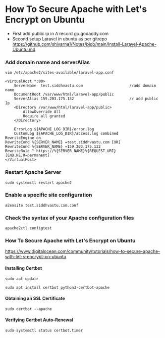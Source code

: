 # How To Secure Apache with Let's Encrypt on Ubuntu
- First add public ip in A record go.godaddy.com
- Second setup Laravel in ubuntu as per gitrepo 
    https://github.com/shivarna1/Notes/blob/main/Install-Laravel-Apache-Ubuntu.md

### Add domain name and serverAlias 
```
vim /etc/apache2/sites-available/laravel-app.conf
```
```
<VirtualHost *:80>
    ServerName  test.siddhvastu.com 				    //add domain name
    DocumentRoot /var/www/html/laravel-app/public
    ServerAlias 159.203.175.132 				        // add public Ip
    <Directory /var/www/html/laravel-app/public>
        AllowOverride All
        Require all granted
    </Directory>

    ErrorLog ${APACHE_LOG_DIR}/error.log
    CustomLog ${APACHE_LOG_DIR}/access.log combined
RewriteEngine on
RewriteCond %{SERVER_NAME} =test.siddhvastu.com [OR]
RewriteCond %{SERVER_NAME} =159.203.175.132
RewriteRule ^ https://%{SERVER_NAME}%{REQUEST_URI} [END,NE,R=permanent]
</VirtualHost>
```
### Restart Apache Server
```
sudo systemctl restart apache2
```
### Enable a specific site configuration
```
a2ensite test.siddhvastu.com.conf    		
```
### Check the syntax of your Apache configuration files 
```
apache2ctl configtest
```						
### How To Secure Apache with Let's Encrypt on Ubuntu
https://www.digitalocean.com/community/tutorials/how-to-secure-apache-with-let-s-encrypt-on-ubuntu

#### Installing Certbot
```
sudo apt update
```
```
sudo apt install certbot python3-certbot-apache
```
#### Obtaining an SSL Certificate
```
sudo certbot --apache
```
#### Verifying Certbot Auto-Renewal
```
sudo systemctl status certbot.timer
```
